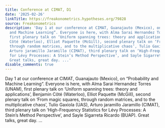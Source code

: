 ```yaml
---
title: Conference at CIMAT, D1
date: '2025-02-26'
linkTitle: https://freakonometrics.hypotheses.org/79828
source: Freakonometrics
description: 'Day 1 at our conference at CIMAT, Guanajauto (Mexico), on “Probability
  and Machine Learning“. Everyone is here, with Alma Sarai Hernandez Torres (UNAM),
  first plenary talk on ‘Uniform spanning trees: theory and applications’, Benjamin
  Côté (Waterloo), Elliot Paquette (McGill), second plenary talk on ‘From magic squares,
  through random matrices, and to the multiplicative chaos’, Tulio Gaxiola (UAS),
  Arturo jaramillo Jaramillo (CIMAT), third plenary talk on ‘High-Frequency Statistics
  for Lévy Processes: A Stein’s Method Perspective’, and Sayle Sigarreta Ricardo (BUAP).
  Great talks, great day. ...'
disable_comments: true
---
```

Day 1 at our conference at CIMAT, Guanajauto (Mexico), on “Probability and Machine Learning“. Everyone is here, with Alma Sarai Hernandez Torres (UNAM), first plenary talk on ‘Uniform spanning trees: theory and applications’, Benjamin Côté (Waterloo), Elliot Paquette (McGill), second plenary talk on ‘From magic squares, through random matrices, and to the multiplicative chaos’, Tulio Gaxiola (UAS), Arturo jaramillo Jaramillo (CIMAT), third plenary talk on ‘High-Frequency Statistics for Lévy Processes: A Stein’s Method Perspective’, and Sayle Sigarreta Ricardo (BUAP). Great talks, great day. ...